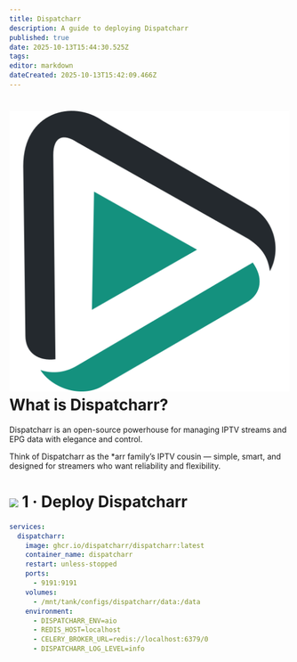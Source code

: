 ```yaml
---
title: Dispatcharr
description: A guide to deploying Dispatcharr
published: true
date: 2025-10-13T15:44:30.525Z
tags: 
editor: markdown
dateCreated: 2025-10-13T15:42:09.466Z
---
```


# <img src="/dispatcharr.png" class="tab-icon"> What is Dispatcharr?
Dispatcharr is an open-source powerhouse for managing IPTV streams and EPG data with elegance and control.

Think of Dispatcharr as the *arr family’s IPTV cousin — simple, smart, and designed for streamers who want reliability and flexibility.


# <img src="/docker.png" class="tab-icon"> 1 · Deploy Dispatcharr

```yaml
services:
  dispatcharr:
    image: ghcr.io/dispatcharr/dispatcharr:latest
    container_name: dispatcharr
    restart: unless-stopped
    ports:
      - 9191:9191
    volumes:
      - /mnt/tank/configs/dispatcharr/data:/data
    environment:
      - DISPATCHARR_ENV=aio
      - REDIS_HOST=localhost
      - CELERY_BROKER_URL=redis://localhost:6379/0
      - DISPATCHARR_LOG_LEVEL=info
```